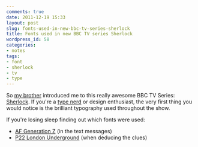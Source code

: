 ```yaml
---
comments: true
date: 2011-12-19 15:33
layout: post
slug: fonts-used-in-new-bbc-tv-series-sherlock
title: Fonts used in new BBC TV series Sherlock
wordpress_id: 58
categories:
- notes
tags:
- font
- sherlock
- tv
- type
---
```


So [my brother](http://www.karthickgopal.net/incredible-depth-in-the-mundane/) introduced me to this really awesome BBC TV Series: [Sherlock](http://en.wikipedia.org/wiki/Sherlock_(TV_series)). If you're a [type nerd](http://ask.metafilter.com/162092/The-Case-of-the-Unknown-Font) or design enthusiast, the very first thing you would notice is the brilliant typography used throughout the show.

If you're losing sleep finding out which fonts were used:

* [AF Generation Z](http://new.myfonts.com/fonts/fw-acme/af-generation-z/) (in the text messages)
* [P22 London Underground](http://new.myfonts.com/fonts/p22/underground/) (when deducing the clues)